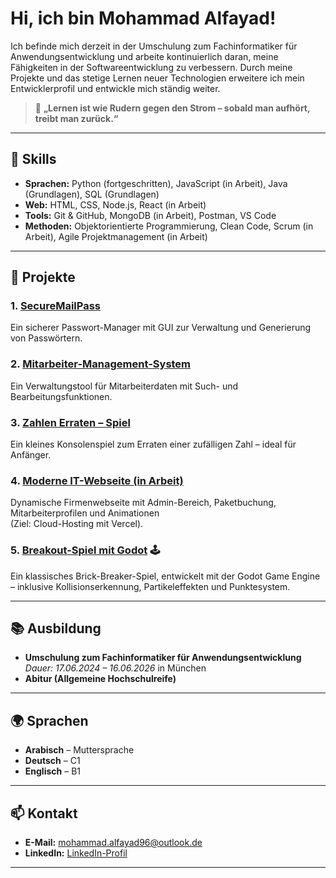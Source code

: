 # Hi, ich bin Mohammad Alfayad!

Ich befinde mich derzeit in der Umschulung zum Fachinformatiker für Anwendungsentwicklung und 
arbeite kontinuierlich daran, meine Fähigkeiten in der Softwareentwicklung zu verbessern. 
Durch meine Projekte und das stetige Lernen neuer Technologien erweitere 
ich mein Entwicklerprofil und entwickle mich ständig weiter.

> 🧠 **„Lernen ist wie Rudern gegen den Strom – sobald man aufhört, treibt man zurück.“**

---

## 🚀 Skills
- **Sprachen:** Python (fortgeschritten), JavaScript (in Arbeit), Java (Grundlagen), SQL (Grundlagen)
- **Web:** HTML, CSS, Node.js, React (in Arbeit)  
- **Tools:** Git & GitHub, MongoDB (in Arbeit), Postman, VS Code  
- **Methoden:** Objektorientierte Programmierung, Clean Code, Scrum (in Arbeit), Agile Projektmanagement (in Arbeit)

---

## 📁 Projekte

### **1. [SecureMailPass](https://github.com/Alfayad96/SecureMailPass)**  
Ein sicherer Passwort-Manager mit GUI zur Verwaltung und Generierung von Passwörtern.

### **2. [Mitarbeiter-Management-System](https://github.com/Alfayad96/mitarbeiter-management-system)**  
Ein Verwaltungstool für Mitarbeiterdaten mit Such- und Bearbeitungsfunktionen.

### **3. [Zahlen Erraten – Spiel](https://github.com/Alfayad96/Zahlen_Erraten_Spiel)**  
Ein kleines Konsolenspiel zum Erraten einer zufälligen Zahl – ideal für Anfänger.

### **4. [Moderne IT-Webseite (in Arbeit)](https://github.com/Alfayad96/Meine-Webseite)**  
Dynamische Firmenwebseite mit Admin-Bereich, Paketbuchung, Mitarbeiterprofilen und Animationen  
(Ziel: Cloud-Hosting mit Vercel).

### **5. [Breakout-Spiel mit Godot](https://github.com/Alfayad96/breakout-godot)** 🕹️  
Ein klassisches Brick-Breaker-Spiel, entwickelt mit der Godot Game Engine – inklusive Kollisionserkennung, Partikeleffekten und Punktesystem.

---

## 📚 Ausbildung
- **Umschulung zum Fachinformatiker für Anwendungsentwicklung**  
  *Dauer: 17.06.2024 – 16.06.2026*  in München  
- **Abitur (Allgemeine Hochschulreife)** 

---

## 🌍 Sprachen
- **Arabisch** – Muttersprache  
- **Deutsch** – C1  
- **Englisch** – B1  

---

## 📫 Kontakt
- **E-Mail:** mohammad.alfayad96@outlook.de  
- **LinkedIn:** [LinkedIn-Profil](https://www.linkedin.com/in/mohammad-alfayad-22a9b1235)

---
